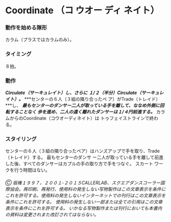 
# Coordinate （コ ウオー ディ ネイト）

### 動作を始める隊形

カラム（プラスではカラムのみ）。

### タイミング

８拍。

### 動作

***Circulate（サーキュレイト）し、さらに***
***１/２（半分）Circulate（サーキュレイト）。*** 
***センターの６人（３組の隣り合ったペ ア）がTrade（トレイド）***し、
***最もセンターのダンサー二人が取っている手を離して、ななめ外側に回転することなく 歩を進め、二人の遠く離れたダンサーは１/４円前進する。*** 
カラムからのCoordinate（コウオーディネイト）は トゥフェイストラインで終わる。

### スタイリング

センターの６人（３組の隣り合ったペア）はハンズアップで手を取り、Trade（トレイド）する。 最もセンターのダンサ ー二人が取っている手を離して前進した後、すべてのダンサーはカプルの手の取り方で手をつなぐ。 スカート ワークを行う時間はない。

###### Ⓒ 版権１９９７，２００１-２０１５CALLERLAB、スクエアダンスコーラー国際協会。再印刷、再発行、使用料の発生しない写物製作はこの文章表示を条件にこれを許可する。使用料の発生しないインターネットでの刊行はこの文章表示を条件にこれを許可する。 使用料の発生しない一部または全ての引用はこの文章表示を条件にこれを許可する。 いかなる写物製作または刊行においても本書内の資料は変更されまた改訂されてはならない。
